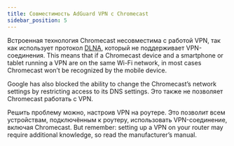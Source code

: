 ```yaml
---
title: Совместимость AdGuard VPN с Chromecast
sidebar_position: 5
---
```


Встроенная технология Chromecast несовместима с работой VPN, так как использует протокол [DLNA](https://ru.wikipedia.org/wiki/DLNA), который не поддерживает VPN-соединения. This means that if a Chromecast device and a smartphone or tablet running a VPN are on the same Wi-Fi network, in most cases Chromecast won’t be recognized by the mobile device.

Google has also blocked the ability to change the Chromecast’s network settings by restricting access to its DNS settings. Это также не позволяет Chromecast работать с VPN.

Решить проблему можно, настроив VPN на роутере. Это позволит всем устройствам, подключённым к роутеру, использовать VPN-соединение, включая Chromecast. But remember: setting up a VPN on your router may require additional knowledge, so read the manufacturer’s manual.
